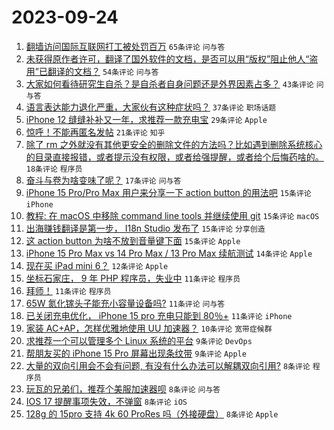 # 2023-09-24

1. [翻墙访问国际互联网打工被处罚百万](https://www.v2ex.com/t/976670) `65条评论` `问与答`
1. [未获得原作者许可，翻译了国外软件的文档，是否可以用“版权”阻止他人“盗用”已翻译的文档？](https://www.v2ex.com/t/976625) `54条评论` `问与答`
1. [大家如何看待研究生自杀？是自杀者自身问题还是外界因素占多？](https://www.v2ex.com/t/976632) `43条评论` `问与答`
1. [语言表达能力退化严重，大家伙有这种症状吗？](https://www.v2ex.com/t/976621) `37条评论` `职场话题`
1. [iPhone 12 缝缝补补又一年，求推荐一款充电宝](https://www.v2ex.com/t/976599) `29条评论` `Apple`
1. [惊呼！不能再匿名发帖](https://www.v2ex.com/t/976653) `21条评论` `知乎`
1. [除了 rm 之外就没有其他更安全的删除文件的方法吗？比如遇到删除系统核心的目录直接报错，或者提示没有权限，或者给强提醒，或者给个后悔药啥的。](https://www.v2ex.com/t/976664) `18条评论` `程序员`
1. [奋斗与卷为啥变味了呢？](https://www.v2ex.com/t/976649) `17条评论` `问与答`
1. [iPhone 15 Pro/Pro Max 用户来分享一下 action button 的用法吧](https://www.v2ex.com/t/976669) `15条评论` `iPhone`
1. [教程: 在 macOS 中移除 command line tools 并继续使用 git](https://www.v2ex.com/t/976656) `15条评论` `macOS`
1. [出海赚钱翻译是第一步， I18n Studio 发布了](https://www.v2ex.com/t/976619) `15条评论` `分享创造`
1. [这 action button 为啥不放到音量键下面](https://www.v2ex.com/t/976607) `15条评论` `Apple`
1. [iPhone 15 Pro Max vs 14 Pro Max / 13 Pro Max 续航测试](https://www.v2ex.com/t/976640) `14条评论` `Apple`
1. [现在买 iPad mini 6？](https://www.v2ex.com/t/976671) `12条评论` `Apple`
1. [坐标石家庄， 9 年 PHP 程序员，失业中](https://www.v2ex.com/t/976691) `11条评论` `程序员`
1. [拜师！](https://www.v2ex.com/t/976685) `11条评论` `程序员`
1. [65W 氮化镓头子能充小容量设备吗?](https://www.v2ex.com/t/976646) `11条评论` `问与答`
1. [已关闭充电优化， iPhone 15 pro 充电只能到 80％+](https://www.v2ex.com/t/976631) `11条评论` `iPhone`
1. [家装 AC+AP，怎样优雅地使用 UU 加速器？](https://www.v2ex.com/t/976617) `10条评论` `宽带症候群`
1. [求推荐一个可以管理多个 Linux 系统的平台](https://www.v2ex.com/t/976663) `9条评论` `DevOps`
1. [帮朋友买的 iPhone 15 Pro 屏幕出现条纹带](https://www.v2ex.com/t/976610) `9条评论` `Apple`
1. [大量的双向引用会不会有问题, 有没有什么办法可以解耦双向引用?](https://www.v2ex.com/t/976683) `8条评论` `程序员`
1. [玩瓦的兄弟们，推荐个美服加速器呗](https://www.v2ex.com/t/976645) `8条评论` `问与答`
1. [IOS 17 提醒事项失效，不弹窗](https://www.v2ex.com/t/976604) `8条评论` `iOS`
1. [128g 的 15pro 支持 4k 60 ProRes 吗（外接硬盘）](https://www.v2ex.com/t/976600) `8条评论` `Apple`
